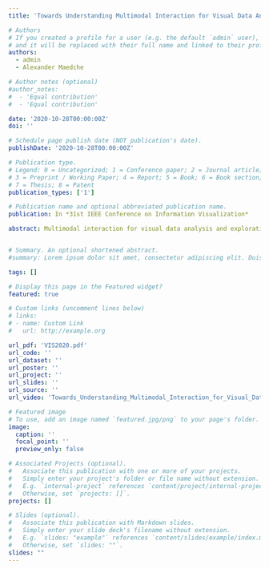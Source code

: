 ```yaml
---
title: 'Towards Understanding Multimodal Interaction for Visual Data Analysis'

# Authors
# If you created a profile for a user (e.g. the default `admin` user), write the username (folder name) here
# and it will be replaced with their full name and linked to their profile.
authors:
  - admin
  - Alexander Maedche

# Author notes (optional)
#author_notes:
#  - 'Equal contribution'
#  - 'Equal contribution'

date: '2020-10-28T00:00:00Z'
doi: ''

# Schedule page publish date (NOT publication's date).
publishDate: '2020-10-28T00:00:00Z'

# Publication type.
# Legend: 0 = Uncategorized; 1 = Conference paper; 2 = Journal article;
# 3 = Preprint / Working Paper; 4 = Report; 5 = Book; 6 = Book section;
# 7 = Thesis; 8 = Patent
publication_types: ['1']

# Publication name and optional abbreviated publication name.
publication: In *31st IEEE Conference on Information Visualization*

abstract: Multimodal interaction for visual data analysis and exploration provides new opportunities for empowering users to engage with data. However, it is not well understood which input modalities should be leveraged for certain information visualization (InfoVis) operations and how user would prefer to utilize them during data analysis and exploration. In order to close this research gap, we performed an user-elicitation study to examine how users utilize touch, speech, mid-air hand gestures and a combination of those for various InfoVis operations on large interactive displays. We believe this analysis will help us identify associated challenges and provide knowledge for the development of systems that provide multimodal interaction capabilities for visual data analysis and exploration.


# Summary. An optional shortened abstract.
#summary: Lorem ipsum dolor sit amet, consectetur adipiscing elit. Duis posuere tellus ac convallis placerat. Proin tincidunt magna sed ex sollicitudin condimentum.

tags: []

# Display this page in the Featured widget?
featured: true

# Custom links (uncomment lines below)
# links:
# - name: Custom Link
#   url: http://example.org

url_pdf: 'VIS2020.pdf'
url_code: ''
url_dataset: ''
url_poster: ''
url_project: ''
url_slides: ''
url_source: ''
url_video: 'Towards_Understanding_Multimodal_Interaction_for_Visual_Data_Analysis.mp4'

# Featured image
# To use, add an image named `featured.jpg/png` to your page's folder.
image:
  caption: ''
  focal_point: ''
  preview_only: false

# Associated Projects (optional).
#   Associate this publication with one or more of your projects.
#   Simply enter your project's folder or file name without extension.
#   E.g. `internal-project` references `content/project/internal-project/index.md`.
#   Otherwise, set `projects: []`.
projects: []

# Slides (optional).
#   Associate this publication with Markdown slides.
#   Simply enter your slide deck's filename without extension.
#   E.g. `slides: "example"` references `content/slides/example/index.md`.
#   Otherwise, set `slides: ""`.
slides: ""
---
```

